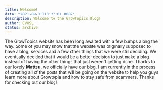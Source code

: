 ```yaml
---
title: Welcome!
date: "2021-08-31T13:27:01.000Z"
description: Welcome to the GrowTopics Blog!
author: CVXSL
status: archive
---
```


The GrowTopics website has been long awaited with a few bumps along the way. Some of you may know that the website was originally supposed to have a blog, services and a few other things that we were still deciding. We eventually decided that it would be a better decision to just make a blog instead of having the other things that just weren't getting done. Thanks to our lovely **Matteu**, we officially have our blog. I am currently in the process of creating all of the posts that will be going on the website to help you guys learn more about Growtopia and how to stay safe from scammers. Thanks for checking out our blog!
